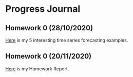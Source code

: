 # Progress Journal

## Homework 0 (28/10/2020)

[Here](files/homework_0.html) is my 5 interesting time series forecasting examples.

## Homework 0 (20/11/2020)

[Here](files/Homework1.html) is my Homework Report.
